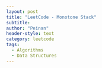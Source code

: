 ```yaml
---
layout: post
title: "LeetCode - Monotone Stack"
subtitle:
author: "Peinan"
header-style: text
category: leetcode
tags:
  - Algorithms
  - Data Structures
---
```


